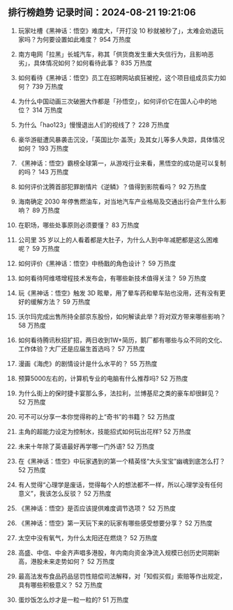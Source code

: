 
## 排行榜趋势 记录时间：2024-08-21 19:21:06
  
  1. 玩家吐槽《黑神话：悟空》难度大，「开打没 10 秒就被秒了」，太难会劝退玩家吗？为何要设置如此难度？ 954 万热度
    
  2. 南方电网「拉黑」长城汽车，称其「供货商发生重大失信行为，且影响恶劣」，具体情况如何？如何看待此事？ 835 万热度
    
  3. 如何看待《黑神话：悟空》员工在招聘网站疯狂被挖，这个项目组成员实力如何？ 739 万热度
    
  4. 为什么中国动画三次破圈大作都是「孙悟空」，如何评价它在国人心中的地位？ 314 万热度
    
  5. 为什么「hao123」慢慢退出人们的视线了？ 228 万热度
    
  6. 豪华游艇遭风暴袭击沉没，「英国比尔·盖茨」及其女儿等多人失踪，具体情况如何？ 193 万热度
    
  7. 《黑神话：悟空》霸榜全球第一，从游戏行业来看，黑悟空的成功是可以复制的吗？ 143 万热度
    
  8. 如何评价沈腾首部犯罪剧情片《逆鳞》？值得到影院看吗？ 92 万热度
    
  9. 海南确定 2030 年停售燃油车，对当地汽车产业格局及交通出行会产生什么影响？ 89 万热度
    
  10. 在职场，哪些处事原则必须要懂？ 83 万热度
    
  11. 公司里 35 岁以上的人看着都是大肚子，为什么人到中年减肥都是这么困难呢？ 59 万热度
    
  12. 如何评价《黑神话：悟空》中杨戬的角色设计？ 59 万热度
    
  13. 如何看待阿维塔增程技术发布会，有哪些新技术值得关注？ 59 万热度
    
  14. 玩《黑神话：悟空》触发 3D 眩晕，用了晕车药和晕车贴也没用，还有没有更好的缓解方法？ 59 万热度
    
  15. 沃尔玛完成出售所持全部京东股份，如何解读此举？将对双方带来哪些影响？ 58 万热度
    
  16. 如何看待腾讯秋招扩招，两日收到1W+简历，鹅厂都有哪些与众不同的文化、工作体验？大厂还是应届生首选吗？ 57 万热度
    
  17. 漫画《海虎》的剧情设计是什么水平的？ 55 万热度
    
  18. 预算5000左右的，计算机专业的电脑有什么推荐吗? 52 万热度
    
  19. 为什么街上的保时捷卡宴那么多，法拉利，兰博基尼之类的豪车却很鲜见？ 52 万热度
    
  20. 可不可以分享一本你觉得称的上“奇书”的书籍？ 52 万热度
    
  21. 主角的超能力设定为控制水，技能招式如何玩出花样? 52 万热度
    
  22. 未来十年除了英语最好再学哪一门外语? 52 万热度
    
  23. 在《黑神话：悟空》中玩家遇到的第一个精英怪“大头宝宝”幽魂到底怎么打？ 52 万热度
    
  24. 有人觉得“心理学是废话，觉得每个人的想法都不一样，所以心理学没有任何意义”，我该怎么反驳？ 52 万热度
    
  25. 《黑神话：悟空》是否应该提供难度调节选项？ 52 万热度
    
  26. 《黑神话：悟空》第一天玩下来的玩家有哪些感受想要分享？ 52 万热度
    
  27. 太空中没有氧气，为什么太阳还在燃烧？ 52 万热度
    
  28. 高盛、中信、中金齐声唱多港股，年内南向资金净流入规模已创历史同期新高，港股未来走势如何？ 52 万热度
    
  29. 最高法发布食品药品惩罚性赔偿司法解释，对「知假买假」索赔等作出规定，具有哪些积极意义？ 52 万热度
    
  30. 蛋炒饭怎么炒才是一粒一粒的? 51 万热度
    